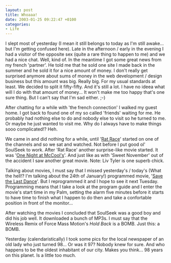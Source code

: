 ```yaml
---
layout: post
title: Whoaaa!
date: 2003-01-25 09:22:47 +0100
categories:
- Life
---
```

I slept most of yesterday (I mean it still belongs to today as I'm still awake... but I'm getting confused here). Late in the afternoon / early in the evening I had a visitor of the opposite sex (quite a rare thing to happen to me) and we had a nice chat. Well, kind of. In the meantime I got some great news from my french 'partner'. He told me that he sold one site I made back in the summer and he sold it for a nice amount of money. I don't really get surprised anymore about sums of money in the web development / design business but this amount was big. Really big. For my usual standards at least. We decided to split it fifty-fifty. And it's still a lot. I have no ideea what will I do with that amount of money... It won't make me too happy that's one sure thing. But I can't say that I'm sad either. ;-)

After chatting for a while with 'the french connection' I walked my guest home. I got back to found one of my so called 'friends' waiting for me. He probably had nothing else to do and nobody else to visit so he turned to me. Or maybe he just wanted to visit me. Why do I always have to make things sooo complicated!? Heh.

We came in and did nothing for a while, until '<a href="http://us.imdb.com/Title?0250687" title="IMDB Link">Rat Race</a>' started on one of the channels and so we sat and watched. Not before I put good ol' SoulSeek to work. After 'Rat Race' another surprise-like movie started. It was '<a href="http://us.imdb.com/Title?0203755" title="IMDB Link">One Night at McCool's</a>'. And just like as with 'Sweet November' out of the accident I saw another great movie. Note: Liv Tyler is one superb chick.

Talking about movies, I must say that I missed yesterday's / today's (What the hell!? I'm talking about the 24th of January!) programmed movie, '<a href="http://us.imdb.com/Title?0206275" title="IMDB Link">Save the Last Dance</a>'. But I reprogrammed it and I hope to see it next Tuesday. Programming means that I take a look at the program guide and I enter the movie's start time in my Palm, setting the alarm five minutes before it starts to have time to finish what I happen to do then and take a confortable position in front of the monitor...

After watching the movies I concluded that SoulSeek was a good boy and did his job well. It downloaded a bunch of MP3s. I must say that the Wireless Remix of Force Mass Motion's <i>Hold Back</i> is a BOMB. Just this: a BOMB.

Yesterday (calendaristically) I took some pics for the local newspaper of an old lady who just turned 98... Or was it 97? Nobody knew for sure. And who happens to be the oldest inhabitant of our city. Makes you think... 98 years on this planet. Is a little too much.

